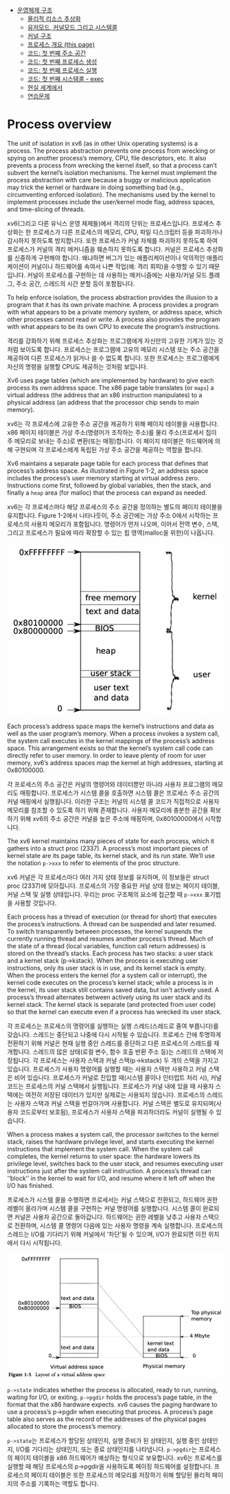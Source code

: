 - [운영체제 구조](./chapter_1.md)
    - [물리적 리소스 추상화](./chapter_1-1.md)
    - [유저모드, 커널모드 그리고 시스템콜](./chatper_1-2.md)
    - [커널 구조](./chapter_1-3.md)
    - [프로세스 개요 (this page)](./chapter_1-4.md)
    - [코드: 첫 번째 주소 공간](./chapter_1-5.md)
    - [코드: 첫 번째 프로세스 생성](./chapter_1-6.md)
    - [코드: 첫 번째 프로세스 실행](./chapter_1-7.md)
    - [코드: 첫 번째 시스템콜 - exec](./chapter_1-8.md)
    - [현실 세계에서](./chapter_1-9.md)
    - [연습문제](./chapter_1-10.md)

# Process overview

The unit of isolation in xv6 (as in other Unix operating systems) is a process. The process abstraction prevents one process from wrecking or spying on another process’s memory, CPU, file descriptors, etc. It also prevents a process from wrecking the kernel itself, so that a process can’t subvert the kernel’s isolation mechanisms. The kernel must implement the process abstraction with care because a buggy or malicious application may trick the kernel or hardware in doing something bad (e.g., circumventing enforced isolation). The mechanisms used by the kernel to implement processes include the user/kernel mode flag, address spaces, and time-slicing of threads.

xv6(그리고 다른 유닉스 운영 체제들)에서 격리의 단위는 프로세스입니다. 프로세스 추상화는 한 프로세스가 다른 프로세스의 메모리, CPU, 파일 디스크립터 등을 파괴하거나 감시하지 못하도록 방지합니다. 또한 프로세스가 커널 자체를 파괴하지 못하도록 하여 프로세스가 커널의 격리 메커니즘을 훼손하지 못하도록 합니다. 커널은 프로세스 추상화를 신중하게 구현해야 합니다. 왜냐하면 버그가 있는 애플리케이션이나 악의적인 애플리케이션이 커널이나 하드웨어를 속여서 나쁜 작업(예: 격리 회피)을 수행할 수 있기 때문입니다. 커널이 프로세스를 구현하는 데 사용하는 메커니즘에는 사용자/커널 모드 플래그, 주소 공간, 스레드의 시간 분할 등이 포함됩니다.

To help enforce isolation, the process abstraction provides the illusion to a program that it has its own private machine. A process provides a program with what appears to be a private memory system, or address space, which other processes cannot read or write. A process also provides the program with what appears to be its own CPU to execute the program’s instructions.

격리를 강화하기 위해 프로세스 추상화는 프로그램에게 자신만의 고유한 기계가 있는 것처럼 보이도록 합니다. 프로세스는 프로그램에 고유의 메모리 시스템 또는 주소 공간을 제공하여 다른 프로세스가 읽거나 쓸 수 없도록 합니다. 또한 프로세스는 프로그램에게 자신의 명령을 실행할 CPU도 제공하는 것처럼 보입니다.

Xv6 uses page tables (which are implemented by hardware) to give each process its own address space. The x86 page table translates (or `maps`) a virtual address (the address that an x86 instruction manipulates) to a physical address (an address that the processor chip sends to main memory).

xv6는 각 프로세스에 고유한 주소 공간을 제공하기 위해 페이지 테이블을 사용합니다. x86 페이지 테이블은 가상 주소(명령어가 조작하는 주소)를 물리 주소(프로세서 칩이 주 메모리로 보내는 주소)로 변환(또는 매핑)합니다. 이 페이지 테이블은 하드웨어에 의해 구현되며 각 프로세스에게 독립된 가상 주소 공간을 제공하는 역할을 합니다.

Xv6 maintains a separate page table for each process that defines that process’s address space. As illustrated in Figure 1-2, an address space includes the process’s user memory starting at virtual address zero. Instructions come first, followed by global variables, then the stack, and finally a `heap` area (for malloc) that the process can expand as needed.

xv6는 각 프로세스마다 해당 프로세스의 주소 공간을 정의하는 별도의 페이지 테이블을 유지합니다. Figure 1-2에서 나타나듯이, 주소 공간에는 가상 주소 0에서 시작하는 프로세스의 사용자 메모리가 포함됩니다. 명령어가 먼저 나오며, 이어서 전역 변수, 스택, 그리고 프로세스가 필요에 따라 확장할 수 있는 힙 영역(malloc을 위한)이 나옵니다.

![Figure 1-2](assets/fig-1-2.png)

Each process’s address space maps the kernel’s instructions and data as well as the user program’s memory. When a process invokes a system call, the system call executes in the kernel mappings of the process’s address space. This arrangement exists so that the kernel’s system call code can directly refer to user memory. In order to leave plenty of room for user memory, xv6’s address spaces map the kernel at high addresses, starting at 0x80100000.

각 프로세스의 주소 공간은 커널의 명령어와 데이터뿐만 아니라 사용자 프로그램의 메모리도 매핑합니다. 프로세스가 시스템 콜을 호출하면 시스템 콜은 프로세스 주소 공간의 커널 매핑에서 실행됩니다. 이러한 구조는 커널의 시스템 콜 코드가 직접적으로 사용자 메모리를 참조할 수 있도록 하기 위해 존재합니다. 사용자 메모리에 충분한 공간을 확보하기 위해 xv6의 주소 공간은 커널을 높은 주소에 매핑하며, 0x80100000에서 시작합니다.

The xv6 kernel maintains many pieces of state for each process, which it gathers into a struct proc (2337). A process’s most important pieces of kernel state are its page table, its kernel stack, and its run state. We’ll use the notation `p->xxx` to refer to elements of the proc structure.

xv6 커널은 각 프로세스마다 여러 가지 상태 정보를 유지하며, 이 정보들은 struct proc (2337)에 모아집니다. 프로세스의 가장 중요한 커널 상태 정보는 페이지 테이블, 커널 스택 및 실행 상태입니다. 우리는 proc 구조체의 요소에 접근할 때 `p->xxx` 표기법을 사용할 것입니다.

Each process has a thread of execution (or thread for short) that executes the process’s instructions. A thread can be suspended and later resumed. To switch transparently between processes, the kernel suspends the currently running thread and resumes another process’s thread. Much of the state of a thread (local variables, function call return addresses) is stored on the thread’s stacks. Each process has two stacks: a user stack and a kernel stack (p->kstack). When the process is executing user instructions, only its user stack is in use, and its kernel stack is empty. When the process enters the kernel (for a system call or interrupt), the kernel code executes on the process’s kernel stack; while a process is in the kernel, its user stack still contains saved data, but isn’t actively used. A process’s thread alternates between actively using its user stack and its kernel stack. The kernel stack is separate (and protected from user code) so that the kernel can execute even if a process has wrecked its user stack.

각 프로세스는 프로세스의 명령어를 실행하는 실행 스레드(스레드로 줄여 부릅니다)를 갖습니다. 스레드는 중단되고 나중에 다시 시작될 수 있습니다. 프로세스 간에 투명하게 전환하기 위해 커널은 현재 실행 중인 스레드를 중단하고 다른 프로세스의 스레드를 재개합니다. 스레드의 많은 상태(로컬 변수, 함수 호출 반환 주소 등)는 스레드의 스택에 저장됩니다. 각 프로세스는 사용자 스택과 커널 스택(p->kstack) 두 개의 스택을 가지고 있습니다. 프로세스가 사용자 명령어를 실행할 때는 사용자 스택만 사용하고 커널 스택은 비어 있습니다. 프로세스가 커널로 진입할 때(시스템 콜이나 인터럽트 처리 시), 커널 코드는 프로세스의 커널 스택에서 실행됩니다. 프로세스가 커널 내에 있을 때 사용자 스택에는 여전히 저장된 데이터가 있지만 실제로는 사용되지 않습니다. 프로세스의 스레드는 사용자 스택과 커널 스택을 번갈아가며 사용합니다. 커널 스택은 별도로 유지되며(사용자 코드로부터 보호됨), 프로세스가 사용자 스택을 파괴하더라도 커널이 실행될 수 있습니다.

When a process makes a system call, the processor switches to the kernel stack, raises the hardware privilege level, and starts executing the kernel instructions that implement the system call. When the system call completes, the kernel returns to user space: the hardware lowers its privilege level, switches back to the user stack, and resumes executing user instructions just after the system call instruction. A process’s thread can ‘‘block’’ in the kernel to wait for I/O, and resume where it left off when the I/O has finished.

프로세스가 시스템 콜을 수행하면 프로세서는 커널 스택으로 전환되고, 하드웨어 권한 레벨이 올라가며 시스템 콜을 구현하는 커널 명령어를 실행합니다. 시스템 콜이 완료되면 커널은 사용자 공간으로 돌아갑니다. 하드웨어는 권한 레벨을 낮추고 사용자 스택으로 전환하며, 시스템 콜 명령어 다음에 있는 사용자 명령을 계속 실행합니다. 프로세스의 스레드는 I/O를 기다리기 위해 커널에서 '차단'될 수 있으며, I/O가 완료되면 이전 위치에서 다시 시작됩니다.

![Figure 1-3](assets/fig-1-3.png)

`p->state` indicates whether the process is allocated, ready to run, running, waiting for I/O, or exiting. `p->pgdir` holds the process’s page table, in the format that the x86 hardware expects. xv6 causes the paging hardware to use a process’s p->pgdir when executing that process. A process’s page table also serves as the record of the addresses of the physical pages allocated to store the process’s memory.

`p->state`는 프로세스가 할당된 상태인지, 실행 준비가 된 상태인지, 실행 중인 상태인지, I/O를 기다리는 상태인지, 또는 종료 상태인지를 나타냅니다. `p->pgdir`는 프로세스의 페이지 테이블을 x86 하드웨어가 예상하는 형식으로 보유합니다. xv6는 프로세스를 실행할 때 해당 프로세스의 p->pgdir을 사용하도록 페이징 하드웨어를 설정합니다. 프로세스의 페이지 테이블은 또한 프로세스의 메모리를 저장하기 위해 할당된 물리적 페이지의 주소를 기록하는 역할도 합니다.
